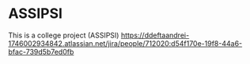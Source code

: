 # ASSIPSI
This is a college project (ASSIPSI)
https://ddeftaandrei-1746002934842.atlassian.net/jira/people/712020:d54f170e-19f8-44a6-bfac-739d5b7ed0fb
